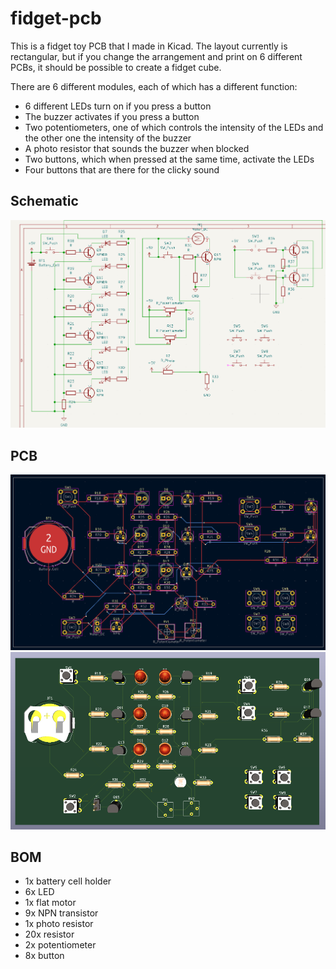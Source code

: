 # fidget-pcb

This is a fidget toy PCB that I made in Kicad. The layout currently is rectangular, but if you change the arrangement and print on 6 different PCBs, it should be possible to create a fidget cube.

There are 6 different modules, each of which has a different function:
- 6 different LEDs turn on if you press a button
- The buzzer activates if you press a button
- Two potentiometers, one of which controls the intensity of the LEDs and the other one the intensity of the buzzer
- A photo resistor that sounds the buzzer when blocked
- Two buttons, which when pressed at the same time, activate the LEDs
- Four buttons that are there for the clicky sound


## Schematic

![](https://github.com/LayanJethwa/fidget-pcb/blob/main/images/schematic.png)
## PCB

![](https://github.com/LayanJethwa/fidget-pcb/blob/main/images/pcb.png)
![](https://github.com/LayanJethwa/fidget-pcb/blob/main/images/3d-model.png)
## BOM

- 1x battery cell holder
- 6x LED
- 1x flat motor
- 9x NPN transistor
- 1x photo resistor
- 20x resistor
- 2x potentiometer
- 8x button
